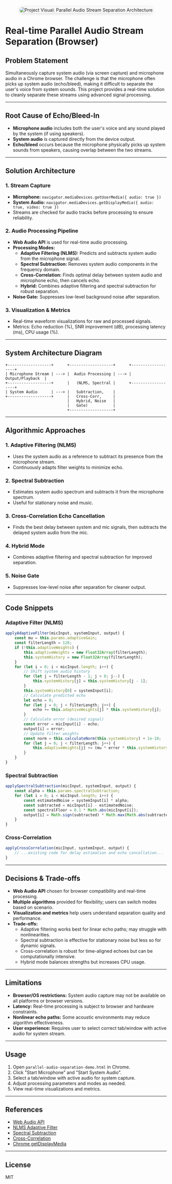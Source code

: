 
<p align="center">
  <img src="images/Screenshot 2025-07-14 123239.png" alt="Project Visual: Parallel Audio Stream Separation Architecture" style="max-width: 600px; border-radius: 12px; box-shadow: 0 2px 12px rgba(0,0,0,0.15);">
</p>

# Real-time Parallel Audio Stream Separation (Browser)

## Problem Statement
Simultaneously capture system audio (via screen capture) and microphone audio in a Chrome browser. The challenge is that the microphone often picks up system audio (echo/bleed), making it difficult to separate the user's voice from system sounds. This project provides a real-time solution to cleanly separate these streams using advanced signal processing.

---

## Root Cause of Echo/Bleed-In
- **Microphone audio** includes both the user's voice and any sound played by the system (if using speakers).
- **System audio** is captured directly from the device output.
- **Echo/bleed** occurs because the microphone physically picks up system sounds from speakers, causing overlap between the two streams.

---

## Solution Architecture

### 1. Stream Capture
- **Microphone:** `navigator.mediaDevices.getUserMedia({ audio: true })`
- **System Audio:** `navigator.mediaDevices.getDisplayMedia({ audio: true, video: true })`
- Streams are checked for audio tracks before processing to ensure reliability.

### 2. Audio Processing Pipeline
- **Web Audio API** is used for real-time audio processing.
- **Processing Modes:**
  - **Adaptive Filtering (NLMS):** Predicts and subtracts system audio from the microphone signal.
  - **Spectral Subtraction:** Removes system audio components in the frequency domain.
  - **Cross-Correlation:** Finds optimal delay between system audio and microphone echo, then cancels echo.
  - **Hybrid:** Combines adaptive filtering and spectral subtraction for robust separation.
- **Noise Gate:** Suppresses low-level background noise after separation.

### 3. Visualization & Metrics
- Real-time waveform visualizations for raw and processed signals.
- Metrics: Echo reduction (%), SNR improvement (dB), processing latency (ms), CPU usage (%).

---

## System Architecture Diagram

```
+-------------------+      +-------------------+      +-------------------+
| Microphone Stream | ---> |  Audio Processing | ---> |  Output/Playback  |
+-------------------+      |   (NLMS, Spectral |      +-------------------+
| System Audio      | ---> |   Subtraction,    |
+-------------------+      |   Cross-Corr,     |
                           |   Hybrid, Noise   |
                           |   Gate)           |
                           +-------------------+
```

---

## Algorithmic Approaches

### 1. Adaptive Filtering (NLMS)
- Uses the system audio as a reference to subtract its presence from the microphone stream.
- Continuously adapts filter weights to minimize echo.

### 2. Spectral Subtraction
- Estimates system audio spectrum and subtracts it from the microphone spectrum.
- Useful for stationary noise and music.

### 3. Cross-Correlation Echo Cancellation
- Finds the best delay between system and mic signals, then subtracts the delayed system audio from the mic.

### 4. Hybrid Mode
- Combines adaptive filtering and spectral subtraction for improved separation.

### 5. Noise Gate
- Suppresses low-level noise after separation for cleaner output.

---

## Code Snippets

### Adaptive Filter (NLMS)
```js
applyAdaptiveFilter(micInput, systemInput, output) {
    const mu = this.params.adaptiveGain;
    const filterLength = 128;
    if (!this.adaptiveWeights) {
        this.adaptiveWeights = new Float32Array(filterLength);
        this.systemHistory = new Float32Array(filterLength);
    }
    for (let i = 0; i < micInput.length; i++) {
        // Shift system audio history
        for (let j = filterLength - 1; j > 0; j--) {
            this.systemHistory[j] = this.systemHistory[j - 1];
        }
        this.systemHistory[0] = systemInput[i];
        // Calculate predicted echo
        let echo = 0;
        for (let j = 0; j < filterLength; j++) {
            echo += this.adaptiveWeights[j] * this.systemHistory[j];
        }
        // Calculate error (desired signal)
        const error = micInput[i] - echo;
        output[i] = error;
        // Update filter weights
        const norm = this.calculateNorm(this.systemHistory) + 1e-10;
        for (let j = 0; j < filterLength; j++) {
            this.adaptiveWeights[j] += (mu * error * this.systemHistory[j]) / norm;
        }
    }
}
```

### Spectral Subtraction
```js
applySpectralSubtraction(micInput, systemInput, output) {
    const alpha = this.params.spectralSubtraction;
    for (let i = 0; i < micInput.length; i++) {
        const estimatedNoise = systemInput[i] * alpha;
        const subtracted = micInput[i] - estimatedNoise;
        const spectralFloor = 0.1 * Math.abs(micInput[i]);
        output[i] = Math.sign(subtracted) * Math.max(Math.abs(subtracted), spectralFloor);
    }
}
```

### Cross-Correlation
```js
applyCrossCorrelation(micInput, systemInput, output) {
    // ...existing code for delay estimation and echo cancellation...
}
```

---

## Decisions & Trade-offs
- **Web Audio API** chosen for browser compatibility and real-time processing.
- **Multiple algorithms** provided for flexibility; users can switch modes based on scenario.
- **Visualization and metrics** help users understand separation quality and performance.
- **Trade-offs:**
  - Adaptive filtering works best for linear echo paths; may struggle with nonlinearities.
  - Spectral subtraction is effective for stationary noise but less so for dynamic signals.
  - Cross-correlation is robust for time-aligned echoes but can be computationally intensive.
  - Hybrid mode balances strengths but increases CPU usage.

---

## Limitations
- **Browser/OS restrictions:** System audio capture may not be available on all platforms or browser versions.
- **Latency:** Real-time processing is subject to browser and hardware constraints.
- **Nonlinear echo paths:** Some acoustic environments may reduce algorithm effectiveness.
- **User experience:** Requires user to select correct tab/window with active audio for system stream.

---

## Usage
1. Open `parallel-audio-separation-demo.html` in Chrome.
2. Click "Start Microphone" and "Start System Audio".
3. Select a tab/window with active audio for system capture.
4. Adjust processing parameters and modes as needed.
5. View real-time visualizations and metrics.

---

## References
- [Web Audio API](https://developer.mozilla.org/en-US/docs/Web/API/Web_Audio_API)
- [NLMS Adaptive Filter](https://en.wikipedia.org/wiki/Least_mean_squares_filter)
- [Spectral Subtraction](https://en.wikipedia.org/wiki/Spectral_subtraction)
- [Cross-Correlation](https://en.wikipedia.org/wiki/Cross-correlation)
- [Chrome getDisplayMedia](https://developer.mozilla.org/en-US/docs/Web/API/MediaDevices/getDisplayMedia)

---

## License
MIT
